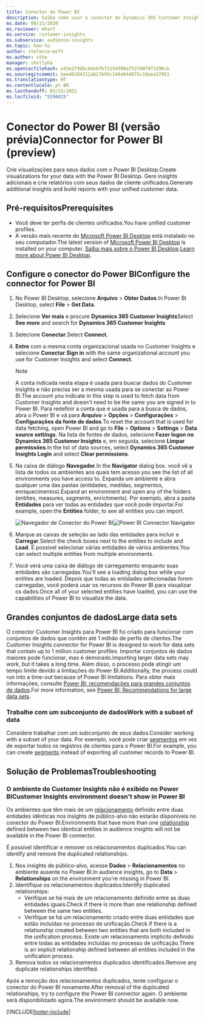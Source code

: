 ```yaml
---
title: Conector do Power BI
description: Saiba como usar o conector do Dynamics 365 Customer Insights no Power BI.
ms.date: 09/21/2020
ms.reviewer: mhart
ms.service: customer-insights
ms.subservice: audience-insights
ms.topic: how-to
author: stefanie-msft
ms.author: sthe
manager: shellyha
ms.openlocfilehash: e43e2f9dbc84ebfbf2154990a752740f973296cb
ms.sourcegitcommit: bae40184312ab27b95c140a044875c2daea37951
ms.translationtype: HT
ms.contentlocale: pt-BR
ms.lasthandoff: 03/15/2021
ms.locfileid: "5596025"
---
```

# <a name="connector-for-power-bi-preview"></a><span data-ttu-id="08f4e-103">Conector do Power BI (versão prévia)</span><span class="sxs-lookup"><span data-stu-id="08f4e-103">Connector for Power BI (preview)</span></span>

<span data-ttu-id="08f4e-104">Crie visualizações para seus dados com o Power BI Desktop.</span><span class="sxs-lookup"><span data-stu-id="08f4e-104">Create visualizations for your data with the Power BI Desktop.</span></span> <span data-ttu-id="08f4e-105">Gere insights adicionais e crie relatórios com seus dados de cliente unificados.</span><span class="sxs-lookup"><span data-stu-id="08f4e-105">Generate additional insights and build reports with your unified customer data.</span></span>

## <a name="prerequisites"></a><span data-ttu-id="08f4e-106">Pré-requisitos</span><span class="sxs-lookup"><span data-stu-id="08f4e-106">Prerequisites</span></span>

- <span data-ttu-id="08f4e-107">Você deve ter perfis de clientes unificados.</span><span class="sxs-lookup"><span data-stu-id="08f4e-107">You have unified customer profiles.</span></span>
- <span data-ttu-id="08f4e-108">A versão mais recente do [Microsoft Power BI Desktop](https://powerbi.microsoft.com/desktop/) está instalado no seu computador.</span><span class="sxs-lookup"><span data-stu-id="08f4e-108">The latest version of [Microsoft Power BI Desktop](https://powerbi.microsoft.com/desktop/) is installed on your computer.</span></span> <span data-ttu-id="08f4e-109">[Saiba mais sobre o Power BI Desktop](/power-bi/desktop-what-is-desktop).</span><span class="sxs-lookup"><span data-stu-id="08f4e-109">[Learn more about Power BI Desktop](/power-bi/desktop-what-is-desktop).</span></span>

## <a name="configure-the-connector-for-power-bi"></a><span data-ttu-id="08f4e-110">Configure o conector do Power BI</span><span class="sxs-lookup"><span data-stu-id="08f4e-110">Configure the connector for Power BI</span></span>

1. <span data-ttu-id="08f4e-111">No Power BI Desktop, selecione **Arquivo** > **Obter Dados**.</span><span class="sxs-lookup"><span data-stu-id="08f4e-111">In Power BI Desktop, select **File** > **Get Data**.</span></span>

1. <span data-ttu-id="08f4e-112">Selecione **Ver mais** e procure **Dynamics 365 Customer Insights**</span><span class="sxs-lookup"><span data-stu-id="08f4e-112">Select **See more** and search for **Dynamics 365 Customer Insights**</span></span>

1. <span data-ttu-id="08f4e-113">Selecione **Conectar**.</span><span class="sxs-lookup"><span data-stu-id="08f4e-113">Select **Connect**.</span></span>

1. <span data-ttu-id="08f4e-114">**Entre** com a mesma conta organizacional usada no Customer Insights e selecione **Conectar**.</span><span class="sxs-lookup"><span data-stu-id="08f4e-114">**Sign in** with the same organizational account you use for Customer Insights and select **Connect**.</span></span>
   > [!NOTE]
   > <span data-ttu-id="08f4e-115">A conta indicada nesta etapa é usada para buscar dados do Customer Insights e não precisa ser a mesma usada para se conectar ao Power BI.</span><span class="sxs-lookup"><span data-stu-id="08f4e-115">The account you indicate in this step is used to fetch data from Customer Insights and doesn't need to be the same you are signed in to Power BI.</span></span> <span data-ttu-id="08f4e-116">Para redefinir a conta que é usada para a busca de dados, abra o Power BI e vá para **Arquivo** > **Opções** > **Configurações** > **Configurações da fonte de dados**.</span><span class="sxs-lookup"><span data-stu-id="08f4e-116">To reset the account that is used for data fetching, open Power BI and go to **File** > **Options** > **Settings** > **Data source settings**.</span></span> <span data-ttu-id="08f4e-117">Na lista de fontes de dados, selecione **Fazer logon no Dynamics 365 Customer Insights** e, em seguida, selecione **Limpar permissões**.</span><span class="sxs-lookup"><span data-stu-id="08f4e-117">In the list of data sources, select **Dynamics 365 Customer Insights Login** and select **Clear permissions**.</span></span>  

1. <span data-ttu-id="08f4e-118">Na caixa de diálogo **Navegador**.</span><span class="sxs-lookup"><span data-stu-id="08f4e-118">In the **Navigator** dialog box.</span></span> <span data-ttu-id="08f4e-119">você vê a lista de todos os ambientes aos quais tem acesso.</span><span class="sxs-lookup"><span data-stu-id="08f4e-119">you see the list of all environments you have access to.</span></span> <span data-ttu-id="08f4e-120">Expanda um ambiente e abra qualquer uma das pastas (entidades, medidas, segmentos, enriquecimentos).</span><span class="sxs-lookup"><span data-stu-id="08f4e-120">Expand an environment and open any of the folders (entities, measures, segments, enrichments).</span></span> <span data-ttu-id="08f4e-121">Por exemplo, abra a pasta **Entidades** para ver todas as entidades que você pode importar.</span><span class="sxs-lookup"><span data-stu-id="08f4e-121">For example, open the **Entities** folder, to see all entities you can import.</span></span>

   <span data-ttu-id="08f4e-122">![Navegador de Conector do Power BI](media/power-bi-navigator.png "Navegador de Conector do Power BI")</span><span class="sxs-lookup"><span data-stu-id="08f4e-122">![Power BI Connector Navigator](media/power-bi-navigator.png "Power BI Connector Navigator")</span></span>

1. <span data-ttu-id="08f4e-123">Marque as caixas de seleção ao lado das entidades para incluir e **Carregar**.</span><span class="sxs-lookup"><span data-stu-id="08f4e-123">Select the check boxes next to the entities to include and **Load**.</span></span> <span data-ttu-id="08f4e-124">É possível selecionar várias entidades de vários ambientes.</span><span class="sxs-lookup"><span data-stu-id="08f4e-124">You can select multiple entities from multiple environments.</span></span>

1. <span data-ttu-id="08f4e-125">Você verá uma caixa de diálogo de carregamento enquanto suas entidades são carregadas.</span><span class="sxs-lookup"><span data-stu-id="08f4e-125">You'll see a loading dialog box while your entities are loaded.</span></span> <span data-ttu-id="08f4e-126">Depois que todas as entidades selecionadas forem carregadas, você poderá usar os recursos do Power BI para visualizar os dados.</span><span class="sxs-lookup"><span data-stu-id="08f4e-126">Once all of your selected entities have loaded, you can use the capabilities of Power BI to visualize the data.</span></span>

## <a name="large-data-sets"></a><span data-ttu-id="08f4e-127">Grandes conjuntos de dados</span><span class="sxs-lookup"><span data-stu-id="08f4e-127">Large data sets</span></span>

<span data-ttu-id="08f4e-128">O conector Customer Insights para Power BI foi criado para funcionar com conjuntos de dados que contêm até 1 milhão de perfis de clientes.</span><span class="sxs-lookup"><span data-stu-id="08f4e-128">The Customer Insights connector for Power BI is designed to work for data sets that contain up to 1 million customer profiles.</span></span> <span data-ttu-id="08f4e-129">Importar conjuntos de dados maiores pode funcionar, mas é demorado.</span><span class="sxs-lookup"><span data-stu-id="08f4e-129">Importing larger data sets may work, but it takes a long time.</span></span> <span data-ttu-id="08f4e-130">Além disso, o processo pode atingir um tempo limite devido a limitações do Power BI.</span><span class="sxs-lookup"><span data-stu-id="08f4e-130">Additionally, the process could run into a time-out because of Power BI limitations.</span></span> <span data-ttu-id="08f4e-131">Para obter mais informações, consulte [Power BI: recomendações para grandes conjuntos de dados](/power-bi/admin/service-premium-what-is#large-datasets).</span><span class="sxs-lookup"><span data-stu-id="08f4e-131">For more information, see [Power BI: Recommendations for large data sets](/power-bi/admin/service-premium-what-is#large-datasets).</span></span> 

### <a name="work-with-a-subset-of-data"></a><span data-ttu-id="08f4e-132">Trabalhe com um subconjunto de dados</span><span class="sxs-lookup"><span data-stu-id="08f4e-132">Work with a subset of data</span></span>

<span data-ttu-id="08f4e-133">Considere trabalhar com um subconjunto de seus dados.</span><span class="sxs-lookup"><span data-stu-id="08f4e-133">Consider working with a subset of your data.</span></span> <span data-ttu-id="08f4e-134">Por exemplo, você pode criar [segmentos](segments.md) em vez de exportar todos os registros de clientes para o Power BI.</span><span class="sxs-lookup"><span data-stu-id="08f4e-134">For example, you can create [segments](segments.md) instead of exporting all customer records to Power BI.</span></span>

## <a name="troubleshooting"></a><span data-ttu-id="08f4e-135">Solução de Problemas</span><span class="sxs-lookup"><span data-stu-id="08f4e-135">Troubleshooting</span></span>

### <a name="customer-insights-environment-doesnt-show-in-power-bi"></a><span data-ttu-id="08f4e-136">O ambiente do Customer Insights não é exibido no Power BI</span><span class="sxs-lookup"><span data-stu-id="08f4e-136">Customer Insights environment doesn't show in Power BI</span></span>

<span data-ttu-id="08f4e-137">Os ambientes que têm mais de um [relacionamento](relationships.md) definido entre duas entidades idênticas nos insights de público-alvo não estarão disponíveis no conector do Power BI.</span><span class="sxs-lookup"><span data-stu-id="08f4e-137">Environments that have more than one [relationship](relationships.md) defined between two identical entities in audience insights will not be available in the Power BI connector.</span></span>

<span data-ttu-id="08f4e-138">É possível identificar e remover os relacionamentos duplicados.</span><span class="sxs-lookup"><span data-stu-id="08f4e-138">You can identify and remove the duplicated relationships.</span></span>

1. <span data-ttu-id="08f4e-139">Nos insights de público-alvo, acesse **Dados** > **Relacionamentos** no ambiente ausente no Power BI.</span><span class="sxs-lookup"><span data-stu-id="08f4e-139">In audience insights, go to **Data** > **Relationships** on the environment you're missing in Power BI.</span></span>
2. <span data-ttu-id="08f4e-140">Identifique os relacionamentos duplicados:</span><span class="sxs-lookup"><span data-stu-id="08f4e-140">Identify duplicated relationships:</span></span>
   - <span data-ttu-id="08f4e-141">Verifique se há mais de um relacionamento definido entre as duas entidades iguais.</span><span class="sxs-lookup"><span data-stu-id="08f4e-141">Check if there is more than one relationship defined between the same two entities.</span></span>
   - <span data-ttu-id="08f4e-142">Verifique se há um relacionamento criado entre duas entidades que estão incluídas no processo de unificação.</span><span class="sxs-lookup"><span data-stu-id="08f4e-142">Check if there is a relationship created between two entities that are both included in the unification process.</span></span> <span data-ttu-id="08f4e-143">Existe um relacionamento implícito definido entre todas as entidades incluídas no processo de unificação.</span><span class="sxs-lookup"><span data-stu-id="08f4e-143">There is an implicit relationship defined between all entities included in the unification process.</span></span>
3. <span data-ttu-id="08f4e-144">Remova todos os relacionamentos duplicados identificados.</span><span class="sxs-lookup"><span data-stu-id="08f4e-144">Remove any duplicate relationships identified.</span></span>

<span data-ttu-id="08f4e-145">Após a remoção dos relacionamentos duplicados, tente configurar o conector do Power BI novamente.</span><span class="sxs-lookup"><span data-stu-id="08f4e-145">After removal of the duplicated relationships, try to configure the Power BI connector again.</span></span> <span data-ttu-id="08f4e-146">O ambiente será disponibilizado agora.</span><span class="sxs-lookup"><span data-stu-id="08f4e-146">The environment should be available now.</span></span>

[!INCLUDE[footer-include](../includes/footer-banner.md)]